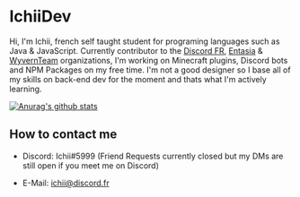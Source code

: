 # IchiiDev
Hi, I'm Ichii, french self taught student for programing languages such as Java & JavaScript. Currently contributor to the [Discord FR](https://github.com/discordfr), [Entasia](https://github.com/EntasiaOfficiel) & [WyvernTeam](https://github.com/WyvernTeam) organizations, I'm working on Minecraft plugins, Discord bots and NPM Packages on my free time. I'm not a good designer so I base all of my skills on back-end dev for the moment and thats what I'm actively learning.

[![Anurag's github stats](https://github-readme-stats.vercel.app/api?username=IchiiDev)](https://github.com/anuraghazra/github-readme-stats)

## How to contact me
- Discord: Ichii#5999 (Friend Requests currently closed but my DMs are still open if you meet me on Discord)

- E-Mail: ichii@discord.fr
